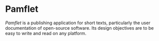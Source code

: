 Pamflet
=======

*Pamflet* is a publishing application for short texts, particularly
the user documentation of open-source software. Its design objectives
are to be easy to write and read on any platform.
